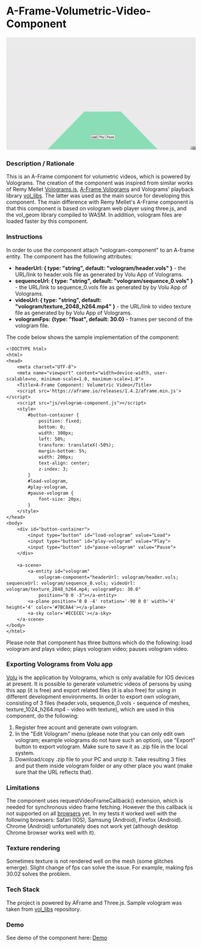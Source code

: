# A-Frame-Volumetric-Video-Component
<img src="img/screenshot.gif" title="Video screen capture" alt="Video screen capture" height="300">

### **Description / Rationale**
This is an A-Frame component for volumetric videos, which is powered by Volograms. The creation of the component was inspired from similar works of Remy Mellet <a href="https://github.com/remmel/volograms-js">Volograms.js</a>, <a href="https://github.com/remmel/aframe-volograms">A-Frame Volograms</a> and Volograms' playback library <a href="https://github.com/Volograms/vol_libs">vol_libs</a>. The latter was used as the main source for developing this component. 
The main difference with Remy Mellet's A-Frame component is that this component is based on vologram web player using three.js, and the vol_geom library compiled to WASM. In addition, vologram files are loaded faster by this component.       

### **Instructions**
In order to use the component attach "vologram-component" to an A-frame entity. The component has the following attributes: 
* <b>headerUrl: { type: "string", default: "vologram/header.vols" }</b> - the URL/link to header.vols file as generated by Volu App of Volograms.
* <b>sequenceUrl: { type: "string", default: "vologram/sequence_0.vols" }</b> - the URL/link to sequence_0.vols file as generated by by Volu App of Volograms.
* <b>videoUrl: { type: "string", default: "vologram/texture_2048_h264.mp4" }</b> - the URL/link to video texture file as generated by by Volu App of Volograms.
* <b>vologramFps: {type: "float", default: 30.0}</b> - frames per second of the vologram file.

The code below shows the sample implementation of the component:
```
<!DOCTYPE html>
<html>
<head>
    <meta charset="UTF-8">
    <meta name="viewport" content="width=device-width, user-scalable=no, minimum-scale=1.0, maximum-scale=1.0">
    <Title>A-Frame Component: Volumetric Video</Title>
    <script src='https://aframe.io/releases/1.4.2/aframe.min.js'></script>
    <script src="js/vologram-component.js"></script>
    <style>
        #button-container {
            position: fixed;
            bottom: 0;
            width: 300px;
            left: 50%;
            transform: translateX(-50%);
            margin-bottom: 5%;
            width: 200px;
            text-align: center;
            z-index: 3;
        }
        #load-vologram,
        #play-vologram,
        #pause-vologram {
            font-size: 20px;
        }
    </style>
</head>
<body>
    <div id="button-container">
        <input type="button" id="load-vologram" value="Load">
        <input type="button" id="play-vologram" value="Play">
        <input type="button" id="pause-vologram" value="Pause">
    </div>

    <a-scene>
        <a-entity id="vologram"
            vologram-component="headerUrl: vologram/header.vols; sequenceUrl: vologram/sequence_0.vols; videoUrl: vologram/texture_2048_h264.mp4; vologramFps: 30.0"
            position="0 0 -3"></a-entity>
        <a-plane position='0 0 -4' rotation='-90 0 0' width='4' height='4' color='#7BC8A4'></a-plane>
        <a-sky color='#ECECEC'></a-sky>
    </a-scene>
</body>
</html>
```
Please note that component has three buttons which do the following: load vologram and plays video; plays vologram video; pauses vologram video.

### **Exporting Volograms from Volu app** 
<a href="https://apps.apple.com/us/app/volu-3d-volumetric-holograms/id1555245459">Volu</a> is the application by Volograms, which is only available for IOS devices at present. It is possible to generate volumetric videos of persons by using this app (it is free) and export related files (it is also free) for using in different development environments. 
In order to export own vologram, consisting of 3 files (header.vols, sequence_0.vols - sequence of meshes, texture_1024_h264.mp4 - video with texture), which are used in this component, do the following:
1. Register free acount and generate own vologram.
2. In the "Edit Vologram" menu (please note that you can only edit own vologram; example volograms do not have such an option), use "Export" button to export vologram. Make sure to save it as .zip file in the local system.
3. Download/copy .zip file to your PC and unzip it. Take resulting 3 files and put them inside vologram folder or any other place you want (make sure that the URL reflects that).

### **Limitations**
The component uses requestVideoFrameCallback() extension, which is needed for synchronous video frame fetching. However the this callback is not supported on all <a href="https://caniuse.com/mdn-api_htmlvideoelement_requestvideoframecallback">browsers</a> yet. In my tests it worked well with the following browsers:  Safari (IOS), Samsung (Android), Firefox (Android). Chrome (Android) unfortunately does not work yet (although desktop Chrome browser works well with it).  

### **Texture rendering**
Sometimes texture is not rendered well on the mesh (some glitches emerge). Slight change of fps can solve the issue. For example, making fps 30.02 solves the problem.  

### **Tech Stack**
The project is powered by AFrame and Three.js. Sample vologram was taken from <a href="https://github.com/Volograms/vol_libs">vol_libs</a> repository. 

### **Demo**
See demo of the component here: [Demo](https://volumetric-vid.glitch.me/)
